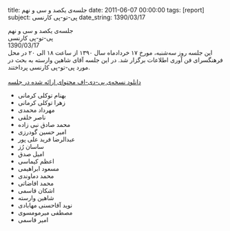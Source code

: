 title: جلسه‌ی یکصد و سی و نهم
date: 2011-06-07 00:00:00
tags: [report]
subject: پی-تو-پی کارنسی
date_string: 1390/03/17


<div class="title">
	جلسه‌ی یکصد و سی و نهم
</div>

<div class="subject">
پی-تو-پی کارنسی
</div>

<div class="date">
1390/03/17
</div>

<div class="body">
این جلسه روز سه‌شنبه، مورخ ۱۷ خردادماه سال ۱۳۹۰ از ساعت ۱۸ الی ۲۰ در محل فرهنگسرای فن آوری اطلاعات برگزار شد. در این جلسه آقای شاهین وارسته به بحث در مورد پی-تو-پی کارنسی پرداختند.
 </div>

<br />
<a href="/presentations/90_03_17_p2p_currency.pdf" class="attachment">دانلود نسخه‌ی پی-دی-اف محتوای ارائه شده در جلسه</a>

<ul class="members bullet">
<li>بهنام توکلی کرمانی</li>
<li>زهرا توکلی کرمانی</li>
<li>مهرداد محمدی</li>
<li>ناصر خلقی</li>
<li>محمد صادق نبی زاده</li>
<li>امیر حسین گودرزی</li>
<li>عبدالرضا فرید علی پور</li>
<li>ساسان رُز</li>
<li>امیل صدق</li>
<li>اعظم کیماسی</li>
<li>مسعود ابراهیمی</li>
<li>محمد دماوندی</li>
<li>محمد افاضاتی</li>
<li>اشکان قاسمی</li>
<li>شاهین وارسته</li>
<li>نوید آقاحسنی مهابادی</li>
<li>مصطفی میرمومسوی</li>
<li>امیر قاسمی</li>
</ul>
<br />
<br />
